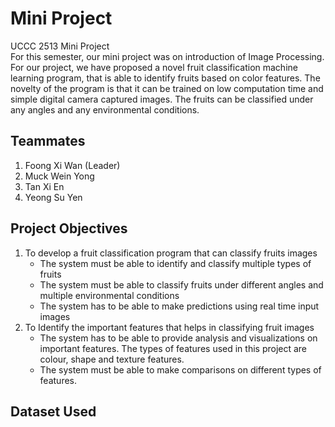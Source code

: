 # Mini Project
UCCC 2513 Mini Project\
For this semester, our mini project was on introduction of Image Processing. For our project, we have proposed a novel fruit classification machine learning program, that is able to identify fruits based on color features. The novelty of the program is that it can be trained on low computation time and simple digital camera captured images. The fruits can be classified under any angles and any environmental conditions.

## Teammates
1. Foong Xi Wan (Leader) 
2. Muck Wein Yong
3. Tan Xi En
4. Yeong Su Yen

## Project Objectives
1. To develop a fruit classification program that can classify fruits images
   * The system must be able to identify and classify multiple types of fruits
   * The system must be able to classify fruits under different angles and multiple environmental conditions
   * The system has to be able to make predictions using real time input images
2. To Identify the important features that helps in classifying fruit images
   * The system has to be able to provide analysis and visualizations on important features. The types of features used in this project are colour, shape and texture features.
   * The system must be able to make comparisons on different types of features.

## Dataset Used
Fruits 360 dataset: A dataset of images containing fruits and vegetables ([Link](https://www.kaggle.com/moltean/fruits))

## Google Drive Link
[Google Drive Repository](https://drive.google.com/drive/folders/1SCFhdqIMTEbKVldtK2dzOHchMVCGLxUa?usp=sharing)

## Github Repo (For This Assignment):
[Github Repo](https://github.com/Neix20/MiniProject)

## Libraries Used
opencv_python 4.5.2.54\
pandas 1.2.1\
numpy 1.19.5\
matplotlib 3.4.2\
seaborn 0.11.1\
scikit_image 0.18.2\
scikit_learn 0.24.2\
jupyter notebook\

## How to Use:
1. There will be twelve files and folders in this project. That is:
    * Dataset Folder
    * Models Folder
    * To_Predict Folder
    * requirements.txt
    * Generate_Dataset.ipynb
    * Model_Result_Analysis (All Features).ipynb
    * Model_Result_Analysis (Color Features).ipynb
    * Model_Result_Analysis (Texture Features).ipynb
    * Model_Result_Analysis (Shape Features).ipynb
    * Demo_Make_Predictions.ipynb
    * install_necessary_libraries.py
    * Fruit_Image_Classifier_Program.py
2. Before you run this program, please use anaconda or ensure that you can run python in path. Please load the directory in cmd or anaconda prompt to the same directory as the folder.
3. To run this program, start by installing the necessary libraries listed above. You can install all the libraries by running the following command ```python install_necessary_libraries.py```
4. To run the cli program, please run the following command ```python Fruit_Image_Classifier_Program.py```. It shall list out three options, that is, generate dataset, model result analysis and predicting images.
5. To generate the dataset, please download the fruits-360 dataset from the kaggle link provided above. Please put the following fruits - Apple Red 1, Grapes Blue, Lemon, Lychee, Limes and Pear from the Training Folder into the Dataset Folder. Please Rename Apple Red 1 as Apple and Grapes Blue as Grapes. Then, please geenrate dataset using the cli program or Generate_Dataset.ipynb. It will generate a new csv file named Image_Dataset_Color_Texture_Shape_Features.csv
7. If you would like to train and analyze the models, please run model result analysis using the cli program or the following 4 ipynb files - Model_Result_Analysis (All Features).ipynb, Model_Result_Analysis (Color Features).ipynb, Model_Result_Analysis (Texture Features).ipynb, Model_Result_Analysis (Shape Features).ipynb respectively. After you have run the cli program, please make sure to **run the 8th option: save the model**. If you do not run this option, Models Folder will be empty and this will result in the program unable to load the random forest model.
8. If you would like to make predictions, please put the image you would like predicted into the To_Predict Folder. Please then use the cli program 3rd option or run Demo_Make_Predictions.ipynb
9. If there are any issues, please follow the demo video. A detailed step-by-step guide is listed and shown in the demo video.
10. If there are any queries, feel free to contact me Tan Xi En over MSTeams.
